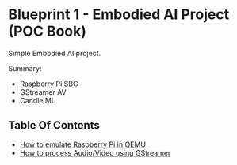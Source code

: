 # Blueprint 1 - Embodied AI Project (POC Book)

Simple Embodied AI project.

Summary:

- Raspberry Pi SBC
- GStreamer AV
- Candle ML

## Table Of Contents

- [How to emulate Raspberry Pi in QEMU](./raspberry_pi_qemu.md)
- [How to process Audio/Video using GStreamer](./gstreamer.md)

